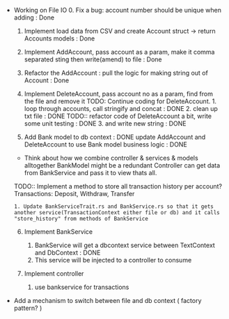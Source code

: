 * Working on File IO
    0. Fix a bug: account number should be unique when adding : Done
    1. Implement load data from CSV and create Account struct -> return Accounts models : Done
    2. Implement AddAccount, pass account as a param, make it comma separated sting then write(amend) to file : Done
    3. Refactor the AddAccount : pull the logic for making string out of Account : Done
    4. Implement DeleteAccount, pass account no as a param, find from the file and remove it
       TODO: Continue coding for DeleteAccount.
             1. loop through accounts, call stringify and concat : DONE
             2. clean up txt file : DONE
                TODO:: refactor code of DeleteAccount a bit, write some unit testing : DONE
             3. and write new string : DONE

    5. Add Bank model to db context : DONE
       update AddAccount and DeleteAccount to use Bank model business logic : DONE
      
   * Think about how we combine controller & services & models alltogether
     BankModel might be a redundant
     Controller can get data from BankService and pass it to view thats all.

   TODO:: Implement a method to store all transaction history per account?
   Transactions: Deposit, Withdraw, Transfer

      1. Update BankServiceTrait.rs and BankService.rs so that it gets another service(TransactionContext either file or db) and it calls "store_history" from methods of BankService

    6. Implement BankService 
       1. BankService will get a dbcontext service between TextContext and DbContext : DONE
       2. This service will be injected to a controller to consume

    7. Implement controller 
       1. use bankservice for transactions
             
* Add a mechanism to switch between file and db context ( factory pattern? )
 